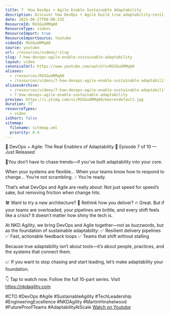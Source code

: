 ```yaml
---
title: 7  How DevOps + Agile Enable Sustainable Adaptability
description: Discover how DevOps + Agile build true adaptability—resilient teams, fast feedback, and systems ready for any change. Watch Episode 7 now!
date: 2025-06-27T06:00:23Z
ResourceId: RGSGuURMqA0
ResourceType: videos
ResourceImport: true
ResourceImportSource: Youtube
videoId: RGSGuURMqA0
source: youtube
url: /resources/videos/:slug
slug: 7-how-devops-agile-enable-sustainable-adaptability
layout: video
canonicalUrl: https://www.youtube.com/watch?v=RGSGuURMqA0
aliases:
  - /resources/RGSGuURMqA0
  - /resources/videos/7-how-devops-agile-enable-sustainable-adaptability
aliasesArchive:
  - /resources/videos/7-how-devops-agile-enable-sustainable-adaptability
  - 7-how-devops-agile-enable-sustainable-adaptability
preview: https://i.ytimg.com/vi/RGSGuURMqA0/maxresdefault.jpg
duration: 77
resourceTypes:
  - video
isShort: false
sitemap:
  filename: sitemap.xml
  priority: 0.4
---
```


🔄 DevOps + Agile: The Real Enablers of Adaptability
🎥 Episode 7 of 10 — Just Released

📍You don’t have to chase trends—if you’ve built adaptability into your core.

When your systems are flexible…
When your teams know how to respond to change…
You’re not scrambling.
💡 You’re ready.

That’s what DevOps and Agile are really about:
Not just speed for speed’s sake, but removing friction when change hits.

🛠️ Want to try a new architecture?
🚀 Rethink how you deliver?
🔥 Great. But if your teams are overloaded, your pipelines are brittle, and every shift feels like a crisis?
It doesn’t matter how shiny the tech is.

At NKD Agility, we bring DevOps and Agile together—not as buzzwords, but as the foundation of sustainable adaptability:
✅ Resilient delivery pipelines
✅ Fast, actionable feedback loops
✅ Teams that shift without stalling

Because true adaptability isn’t about tools—it’s about people, practices, and the systems that connect them.

📈 If you want to stop chasing and start leading, let’s make adaptability your foundation.

👇 Tap to watch now. Follow the full 10-part series. Visit https://nkdagility.com

#CTO #DevOps #Agile #SustainableAgility #TechLeadership #EngineeringExcellence #NKDAgility #MartinHinshelwood #FutureProofTeams #AdaptabilityAtScale
[Watch on Youtube](https://www.youtube.com/watch?v=RGSGuURMqA0)
